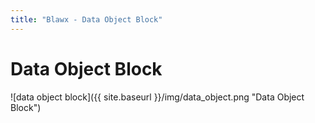 ```yaml
---
title: "Blawx - Data Object Block"
---
```

# Data Object Block
![data object block]({{ site.baseurl }}/img/data_object.png "Data Object Block")